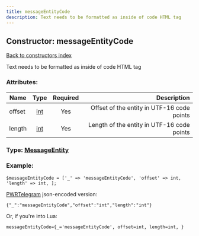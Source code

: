 ```yaml
---
title: messageEntityCode
description: Text needs to be formatted as inside of code HTML tag
---
```

## Constructor: messageEntityCode  
[Back to constructors index](index.md)



Text needs to be formatted as inside of code HTML tag

### Attributes:

| Name     |    Type       | Required | Description |
|----------|:-------------:|:--------:|------------:|
|offset|[int](../types/int.md) | Yes|Offset of the entity in UTF-16 code points|
|length|[int](../types/int.md) | Yes|Length of the entity in UTF-16 code points|



### Type: [MessageEntity](../types/MessageEntity.md)


### Example:

```
$messageEntityCode = ['_' => 'messageEntityCode', 'offset' => int, 'length' => int, ];
```  

[PWRTelegram](https://pwrtelegram.xyz) json-encoded version:

```
{"_":"messageEntityCode","offset":"int","length":"int"}
```


Or, if you're into Lua:  


```
messageEntityCode={_='messageEntityCode', offset=int, length=int, }

```


